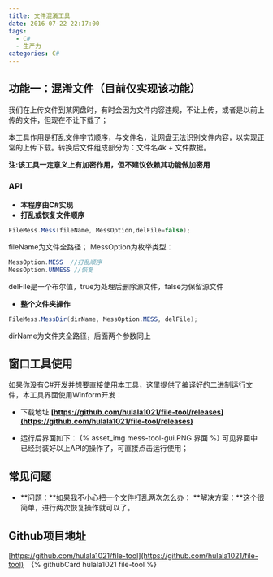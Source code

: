 ```yaml
---
title: 文件混淆工具
date: 2016-07-22 22:17:00
tags:
  - C#
  - 生产力
categories: C#
---
```


## 功能一：混淆文件（目前仅实现该功能）
  我们在上传文件到某网盘时，有时会因为文件内容违规，不让上传，或者是以前上传的文件，但现在不让下载了；

  本工具作用是打乱文件字节顺序，与文件名，让网盘无法识别文件内容，以实现正常的上传下载。转换后文件组成部分为：文件名4k + 文件数据。
<!--more-->
**注:该工具一定意义上有加密作用，但不建议依赖其功能做加密用**
### API
  - **本程序由C#实现**
  - **打乱或恢复文件顺序**
  ```c#
  FileMess.Mess(fileName, MessOption,delFile=false);
  ```
  fileName为文件全路径；
  MessOption为枚举类型：

  ```c#
  MessOption.MESS  //打乱顺序
  MessOption.UNMESS //恢复
  ```
  delFile是一个布尔值，true为处理后删除源文件，false为保留源文件

  - **整个文件夹操作**
  ```c#
  FileMess.MessDir(dirName, MessOption.MESS, delFile);
  ```
  dirName为文件夹全路径，后面两个参数同上

## 窗口工具使用
如果你没有C#开发并想要直接使用本工具，这里提供了编译好的二进制运行文件，本工具界面使用Winform开发：
- 下载地址 **[https://github.com/hulala1021/file-tool/releases](https://github.com/hulala1021/file-tool/releases)**

- 运行后界面如下：
{% asset_img  mess-tool-gui.PNG 界面 %}
可见界面中已经封装好以上API的操作了，可直接点击运行使用；

## 常见问题
- **问题：**如果我不小心把一个文件打乱两次怎么办：
**解决方案：**这个很简单，进行两次恢复操作就可以了。

## Github项目地址
[https://github.com/hulala1021/file-tool](https://github.com/hulala1021/file-tool)
&ensp;
{% githubCard hulala1021 file-tool %}
&ensp;






